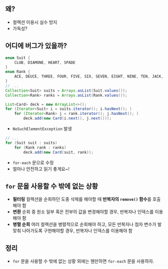 ## 왜?

- 컬렉션 이용시 실수 방지
- 가독성?

## 어디에 버그가 있을까?

```Java
enum Suit {
	CLUB, DIAMONE, HEART, SPADE
}
enum Rank {
	ACE, DEUCE, THREE, FOUR, FIVE, SIX, SEVEN, EIGHT, NINE, TEN, JACK, QUEEN, KING
}
// ...
Collection<Suit> suits = Arrays.asList(Suit.values());
Collection<Rank> ranks = Arrays.asList(Rank.values());

List<Card> deck = new ArrayList<>();
for (Iterator<Suit> i = suits.iterator(); i.hasNext(); )
	for (Iterator<Rank> j = rank.iterator(); j.hasNext(); )
    	deck.add(new Card(i.next(), j.next()));
```

- `NoSuchElementException` 발생

```Java
// ...
for (Suit suit : suits)
	for (Rank rank : ranks)
    	deck.add(new Card(suit, rank));
```

- `for-each` 문으로 수정
- 얼마나 안전하고 읽기 좋게요~!

## `for` 문을 사용할 수 밖에 없는 상황

- **필터링**
  컬렉션을 순회하던 도중 삭제를 해야할 때 **반복자의 `remove()` 함수**를 호출해야 함
- **변환**
  순회 중 원소 일부 혹은 전부의 값을 변경해야할 경우, 반복자나 인덱스를 이용해야 함
- **병렬 순회**
  여러 컬렉션을 병렬적으로 순회해야 하고, 모든 반복자나 첨자 변수가 발맞춰 나아가도록 구현해야할 경우, 반복자나 인덱스를 이용해야 함

## 정리

- `for` 문을 사용할 수 밖에 없는 상황 외에는 웬만하면 `for-each` 문을 사용하자.

